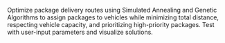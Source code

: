 Optimize package delivery routes using Simulated Annealing and Genetic Algorithms to assign packages to vehicles while minimizing total distance, respecting vehicle capacity, and prioritizing high-priority packages. Test with user-input parameters and visualize solutions.
